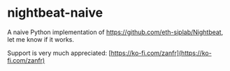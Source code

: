 # nightbeat-naive
A naive Python implementation of https://github.com/eth-siplab/Nightbeat, let me know if it works.

Support is very much appreciated: [https://ko-fi.com/zanfr](https://ko-fi.com/zanfr)
